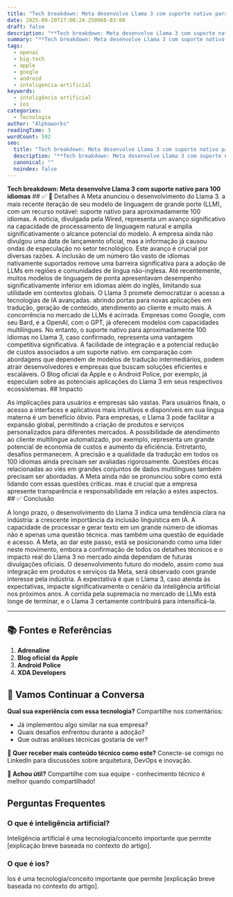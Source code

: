 ```yaml
---
title: "Tech breakdown: Meta desenvolve Llama 3 com suporte nativo para 100 idiomas"
date: 2025-09-20T17:00:24.250966-03:00
draft: false
description: "**Tech breakdown: Meta desenvolve Llama 3 com suporte nativo para 100 idiomas**  ✅ 📝 Detalhes A Meta anunciou o desenvolvimento do Llama 3. a mais recente it..."
summary: "**Tech breakdown: Meta desenvolve Llama 3 com suporte nativo para 100 idiomas**  ✅ 📝 Detalhes A Meta anunciou o desenvolvimento do Llama 3. a mais recente it..."
tags:
  - openai
  - big-tech
  - apple
  - google
  - android
  - inteligencia-artificial
keywords:
  - inteligência artificial
  - ios
categories:
  - Tecnologia
author: "Alphaworks"
readingTime: 3
wordCount: 592
seo:
  title: "Tech breakdown: Meta desenvolve Llama 3 com suporte nativo para 100 idiomas"
  description: "**Tech breakdown: Meta desenvolve Llama 3 com suporte nativo para 100 idiomas**  ✅ 📝 Detalhes A Meta anunciou o desenvolvimento do Llama 3. a mais recente it..."
  canonical: ""
  noindex: false
---
```


**Tech breakdown: Meta desenvolve Llama 3 com suporte nativo para 100 idiomas** ## ✅ 📝 Detalhes A Meta anunciou o desenvolvimento do Llama 3. a mais recente iteração de seu modelo de linguagem de grande porte (LLM), com um recurso notável: suporte nativo para aproximadamente 100 idiomas. A notícia, divulgada pela Wired, representa um avanço significativo na capacidade de processamento de linguagem natural e amplia significativamente o alcance potencial do modelo. A empresa ainda não divulgou uma data de lançamento oficial, mas a informação já causou ondas de especulação no setor tecnológico. Este avanço é crucial por diversas razões. A inclusão de um número tão vasto de idiomas nativamente suportados remove uma barreira significativa para a adoção de LLMs em regiões e comunidades de língua não-inglesa. Até recentemente, muitos modelos de linguagem de ponta apresentavam desempenho significativamente inferior em idiomas além do inglês, limitando sua utilidade em contextos globais. O Llama 3 promete democratizar o acesso a tecnologias de IA avançadas. abrindo portas para novas aplicações em tradução, geração de conteúdo, atendimento ao cliente e muito mais. A concorrência no mercado de LLMs é acirrada. Empresas como Google, com seu Bard, e a OpenAI, com o GPT, já oferecem modelos com capacidades multilíngues. No entanto, o suporte nativo para aproximadamente 100 idiomas no Llama 3, caso confirmado, representa uma vantagem competitiva significativa. A facilidade de integração e a potencial redução de custos associados a um suporte nativo. em comparação com abordagens que dependem de modelos de tradução intermediários, podem atrair desenvolvedores e empresas que buscam soluções eficientes e escaláveis. O Blog oficial da Apple e o Android Police, por exemplo, já especulam sobre as potenciais aplicações do Llama 3 em seus respectivos ecossistemas. ## Impacto

As implicações para usuários e empresas são vastas. Para usuários finais, o acesso a interfaces e aplicativos mais intuitivos e disponíveis em sua língua materna é um benefício óbvio. Para empresas, o Llama 3 pode facilitar a expansão global, permitindo a criação de produtos e serviços personalizados para diferentes mercados. A possibilidade de atendimento ao cliente multilíngue automatizado, por exemplo, representa um grande potencial de economia de custos e aumento da eficiência. Entretanto, desafios permanecem. A precisão e a qualidade da tradução em todos os 100 idiomas ainda precisam ser avaliadas rigorosamente. Questões éticas relacionadas ao viés em grandes conjuntos de dados multilíngues também precisam ser abordadas. A Meta ainda não se pronunciou sobre como está lidando com essas questões críticas. mas é crucial que a empresa apresente transparência e responsabilidade em relação a estes aspectos. ## ✅ Conclusão

A longo prazo, o desenvolvimento do Llama 3 indica uma tendência clara na indústria: a crescente importância da inclusão linguística em IA. A capacidade de processar e gerar texto em um grande número de idiomas não é apenas uma questão técnica. mas também uma questão de equidade e acesso. A Meta, ao dar este passo, está se posicionando como uma líder neste movimento, embora a confirmação de todos os detalhes técnicos e o impacto real do Llama 3 no mercado ainda dependam de futuras divulgações oficiais. O desenvolvimento futuro do modelo, assim como sua integração em produtos e serviços da Meta, será observado com grande interesse pela indústria. A expectativa é que o Llama 3, caso atenda às expectativas, impacte significativamente o cenário da inteligência artificial nos próximos anos. A corrida pela supremacia no mercado de LLMs está longe de terminar, e o Llama 3 certamente contribuirá para intensificá-la.

---

## 📚 Fontes e Referências

1. **Adrenaline**
2. **Blog oficial da Apple**
3. **Android Police**
4. **XDA Developers**

## 💬 Vamos Continuar a Conversa

**Qual sua experiência com essa tecnologia?** Compartilhe nos comentários:
- Já implementou algo similar na sua empresa?
- Quais desafios enfrentou durante a adoção?
- Que outras análises técnicas gostaria de ver?

**📧 Quer receber mais conteúdo técnico como este?** 
Conecte-se comigo no LinkedIn para discussões sobre arquitetura, DevOps e inovação.

**🔄 Achou útil?** Compartilhe com sua equipe - conhecimento técnico é melhor quando compartilhado!


## Perguntas Frequentes

### O que é inteligência artificial?

Inteligência artificial é uma tecnologia/conceito importante que permite [explicação breve baseada no contexto do artigo].

### O que é ios?

Ios é uma tecnologia/conceito importante que permite [explicação breve baseada no contexto do artigo].

